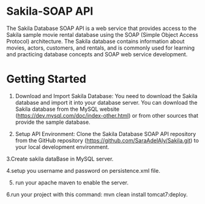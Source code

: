 # Sakila-SOAP API
The Sakila Database SOAP API is a web service that provides access to the Sakila sample movie rental database using the SOAP (Simple Object Access Protocol) architecture. The Sakila database contains information about movies, actors, customers, and rentals, and is commonly used for learning and practicing database concepts and SOAP web service development. 

# Getting Started
1. Download and Import Sakila Database: You need to download the Sakila database and import it into your database server. You can download the Sakila database from the MySQL website (https://dev.mysql.com/doc/index-other.html) or from other sources that provide the sample database.

2. Setup API Environment: Clone the Sakila Database SOAP API repository from the GitHub repository (https://github.com/SaraAdelAly/Sakila.git) to your local development environment. 

3.Create sakila dataBase in MySQL server.

4.setup you username and password on persistence.xml file.

5. run your apache maven to enable the server.

6.run your project with this command: mvn clean install tomcat7:deploy. 
